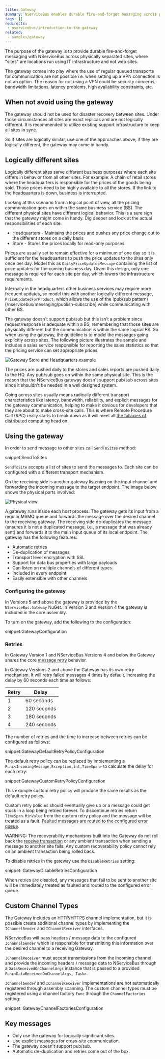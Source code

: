```yaml
---
title: Gateway
summary: NServiceBus enables durable fire-and-forget messaging across physically separated IT infrastructure.
tags: []
redirects:
 - nservicebus/introduction-to-the-gateway
related:
 - samples/gateway
---
```


The purpose of the gateway is to provide durable fire-and-forget messaging with NServiceBus across physically separated sites, where "sites" are locations run using IT infrastructure and not web sites.

The gateway comes into play where the use of regular queued transports for communication are not possible i.e. when setting up a VPN connection is not an option. The reason for not using a VPN could be security concerns, bandwidth limitations, latency problems, high availability constraints, etc.


## When not avoid using the gateway

The gateway should not be used for disaster recovery between sites. Under those circumstances all sites are exact replicas and are not logically different. It is recommended to utilize existing support infrastructure to keep all sites in sync.

So if sites are logically similar, use one of the approaches above; if they are logically different, the gateway may come in handy.


## Logically different sites

Logically different sites serve different business purposes where each site differs in behavior from all other sites. For example: A chain of retail stores where the headquarters is responsible for the prices of the goods being sold. Those prices need to be highly available to all the stores. If the link to the headquarters is down, business is interrupted.

Looking at this scenario from a logical point of view, all the pricing communication goes on within the same business service (BS). The different physical sites have different logical behavior. This is a sure sign that the gateway might come in handy. Dig deeper and look at the actual responsibilities of each site:

 * Headquarters - Maintains the prices and pushes any price change out to the different stores on a daily basis
 * Store - Stores the prices locally for read-only purposes

Prices are usually set to remain effective for a minimum of one day so it is sufficient for the headquarters to push the price updates to the sites only once per day. Model this as `DailyPriceUpdatesMessage` containing the list of price updates for the coming business day. Given this design, only one message is required for each site per day, which lowers the infrastructure requirements.

Internally in the headquarters other business services may require more frequent updates, so model this with another logically different message, `PriceUpdatedForProduct`, which allows the use of the (pub/sub pattern)[/nservicebus/messaging/publish-subscribe] while communicating with other BS.

The gateway doesn't support pub/sub but this isn't a problem since request/response is adequate within a BS, remembering that those sites are physically different but the communication is within the same logical BS. So when using the gateway, the guideline is to model the messages going explicitly across sites. The following picture illustrates the sample and includes a sales service responsible for reporting the sales statistics so that the pricing service can set appropriate prices.

![Gateway Store and Headquarters example](store-to-headquarters-pricing-and-sales.png "Logical view")

The prices are pushed daily to the stores and sales reports are pushed daily to the HQ. Any pub/sub goes on within the same physical site. This is the reason that the NServiceBus gateway doesn't support pub/sub across sites since it shouldn't be needed in a well designed system.

Going across sites usually means radically different transport characteristics like latency, bandwidth, reliability, and explicit messages for the gateway communication, helping to make it obvious for developers that they are about to make cross-site calls. This is where Remote Procedure Call (RPC) really starts to break down as it will meet all [the fallacies of distributed computing](https://en.wikipedia.org/wiki/Fallacies_of_distributed_computing) head on.


## Using the gateway

In order to send message to other sites call `SendToSites` method:

snippet:SendToSites

`SendToSite` accepts a list of sites to send the messages to. Each site can be configured with a different transport mechanism.

On the receiving side is another gateway listening on the input channel and forwarding the incoming message to the target endpoint. The image below shows the physical parts involved:

![](gateway-headquarter-to-site-a.png "Physical view")

A gateway runs inside each host process. The gateway gets its input from a regular MSMQ queue and forwards the message over the desired channel to the receiving gateway. The receiving side de-duplicates the message (ensures it is not a duplicated message, i.e., a message that was already sent) and forwards it to the main input queue of its local endpoint. The gateway has the following features:

 * Automatic retries
 * De-duplication of messages
 * Transport level encryption with SSL
 * Support for data bus properties with large payloads
 * Can listen on multiple channels of different types
 * Included in every endpoint
 * Easily extensible with other channels


### Configuring the gateway

In Versions 5 and above the gateway is provided by the `NServiceBus.Gateway` NuGet. In Version 3 and Version 4 the gateway is included in the core assembly.

To turn on the gateway, add the following to the configuration:

snippet:GatewayConfiguration


### Retries

In Gateway Version 1 and NServiceBus Versions 4 and below the Gateway shares the core [message retry](/nservicebus/errors/automatic-retries.md) behavior.

In Gateway Versions 2 and above the Gateway has its own retry mechanism. It will retry failed messages 4 times by default, increasing the delay by 60 seconds each time as follows:

Retry | Delay
---- | ----
1 | 60 seconds
2 | 120 seconds
3 | 180 seconds
4 | 240 seconds

The number of retries and the time to increase between retries can be configured as follows:

snippet:GatewayDefaultRetryPolicyConfiguration

The default retry policy can be replaced by implementing a `Func<IncomingMessage,Exception,int,TimeSpan>` to calculate the delay for each retry:

snippet:GatewayCustomRetryPolicyConfiguration

This example custom retry policy will produce the same results as the default retry policy.

Custom retry policies should eventually give up or a message could get stuck in a loop being retried forever. To discontinue retries return `TimeSpan.MinValue` from the custom retry policy and the message will be treated as a fault. [Faulted messages are routed to the configured error queue](/nservicebus/errors/).

WARNING: The recoverability mechanisms built into the Gateway do not roll back the [receive transaction](/nservicebus/messaging/) or any ambient transaction when sending a message to another site fails. Any custom recoverability policy cannot rely on an ambient transaction being rolled back.

To disable retries in the gateway use the `DisableRetries` setting:

snippet: GatewayDisableRetriesConfiguration

When retries are disabled, any messages that fail to be sent to another site will be immediately treated as faulted and routed to the configured error queue.


## Custom Channel Types

The Gateway includes an HTTP/HTTPS channel implementation, but it is possible create additional channel types by implementing the `IChannelSender` and `IChannelReceiver` interfaces.

NServiceBus will pass headers / message data to the configured `IChannelSender` which is responsible for transmitting this information over the desired channel to a receiving Gateway.

`IChannelReceiver` must accept transmissions from the incoming channel and provide the incoming headers / message data to NServiceBus through a `DataReceivedOnChannelArgs` instance that is passed to a provided `Func<DataReceivedOnChannelArgs, Task>`.

`IChannelSender` and `IChannelReceiver` implementations are not automatically registered through assembly scanning. The custom channel types must be registered using a channel factory `Func` through the `ChannelFactories` setting:

snippet: GatewayChannelFactoriesConfiguration


## Key messages

 * Only use the gateway for logically significant sites.
 * Use explicit messages for cross-site communication.
 * The gateway doesn't support pub/sub.
 * Automatic de-duplication and retries come out of the box.
